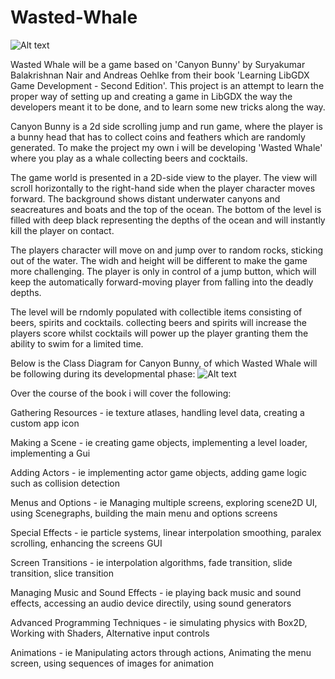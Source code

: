 # Wasted-Whale

![Alt text](https://pbs.twimg.com/media/B5IzkfgCQAA2BME.jpg)

Wasted Whale will be a game based on 'Canyon Bunny' by Suryakumar Balakrishnan Nair and Andreas Oehlke from their book 'Learning LibGDX Game Development - Second Edition'. 
This project is an attempt to learn the proper way of setting up and creating a game in LibGDX the way the developers meant it to be done, and to learn some new tricks along the way.

Canyon Bunny is a 2d side scrolling jump and run game, where the player is a bunny head that has to collect coins and feathers which are randomly generated.
To make the project my own i will be developing 'Wasted Whale' where you play as a whale collecting beers and cocktails.

The game world is presented in a 2D-side view to the player. The view will scroll horizontally to the right-hand side when the player character moves forward. The background shows distant underwater canyons and seacreatures and boats and the top of the ocean. The bottom of the level is filled with deep black representing the depths of the ocean and will instantly kill the player on contact.

The players character will move on and jump over to random rocks, sticking out of the water. The widh and height will be different to make the game more challenging. The player is only in control of a jump button, which will keep the automatically forward-moving player from falling into the deadly depths.

The level will be rndomly populated with collectible items consisting of beers, spirits and cocktails. collecting beers and spirits will increase the players score whilst cocktails will power up the player granting them the ability to swim for a limited time.

Below is the Class Diagram for Canyon Bunny, of which Wasted Whale will be following during its developmental phase:
![Alt text](https://www.safaribooksonline.com/library/view/learning-libgdx-game/9781782166047/graphics/6047OS_03_02.jpg)


Over the course of the book i will cover the following:

Gathering Resources - ie texture atlases, handling level data, creating a custom app icon

Making a Scene - ie creating game objects, implementing a level loader, implementing a Gui

Adding Actors - ie implementing actor game objects, adding game logic such as collision detection

Menus and Options -  ie Managing multiple screens, exploring scene2D UI, using Scenegraphs, building the main menu and options screens

Special Effects - ie particle systems, linear interpolation smoothing, paralex scrolling, enhancing the screens GUI

Screen Transitions - ie interpolation algorithms, fade transition, slide transition, slice transition

Managing Music and Sound Effects - ie playing back music and sound effects, accessing an audio device directily, using sound generators

Advanced Programming Techniques - ie simulating physics with Box2D, Working with Shaders, Alternative input controls

Animations - ie Manipulating actors through actions, Animating the menu screen, using sequences of images for animation


